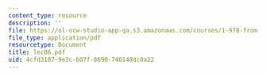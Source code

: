 ```yaml
---
content_type: resource
description: ''
file: https://ol-ocw-studio-app-qa.s3.amazonaws.com/courses/1-978-from-nano-to-macro-introduction-to-atomistic-modeling-techniques-january-iap-2007/4cfd31079e3cb07f8690740148dc0a22_lec06.pdf
file_type: application/pdf
resourcetype: Document
title: lec06.pdf
uid: 4cfd3107-9e3c-b07f-8690-740148dc0a22
---
```

